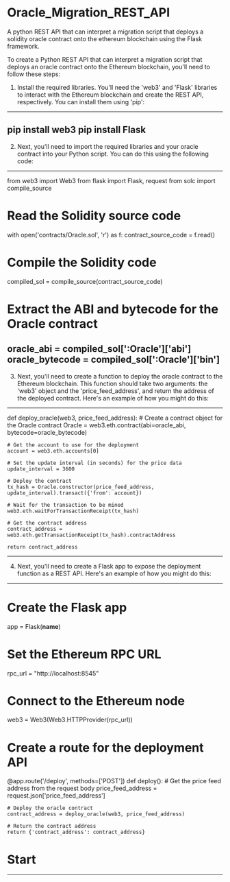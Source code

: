 # Oracle_Migration_REST_API
A python REST API that can interpret a migration script that deploys a solidity oracle contract onto the ethereum blockchain using the Flask framework.

To create a Python REST API that can interpret a migration script that deploys an oracle contract onto the Ethereum blockchain, you'll need to follow these steps:

1) Install the required libraries. You'll need the 'web3' and 'Flask' libraries to interact with the Ethereum blockchain and create the REST API, respectively. You can install them using 'pip':
------------------------------------
pip install web3
pip install Flask
------------------------------------
2) Next, you'll need to import the required libraries and your oracle contract into your Python script. You can do this using the following code:
------------------------------------
from web3 import Web3
from flask import Flask, request
from solc import compile_source

# Read the Solidity source code
with open('contracts/Oracle.sol', 'r') as f:
    contract_source_code = f.read()

# Compile the Solidity code
compiled_sol = compile_source(contract_source_code)

# Extract the ABI and bytecode for the Oracle contract
oracle_abi = compiled_sol['<stdin>:Oracle']['abi']
oracle_bytecode = compiled_sol['<stdin>:Oracle']['bin']
------------------------------------
3) Next, you'll need to create a function to deploy the oracle contract to the Ethereum blockchain. This function should take two arguments: the 'web3' object and the 'price_feed_address', and return the address of the deployed contract. Here's an example of how you might do this:
------------------------------------
def deploy_oracle(web3, price_feed_address):
    # Create a contract object for the Oracle contract
    Oracle = web3.eth.contract(abi=oracle_abi, bytecode=oracle_bytecode)

    # Get the account to use for the deployment
    account = web3.eth.accounts[0]

    # Set the update interval (in seconds) for the price data
    update_interval = 3600

    # Deploy the contract
    tx_hash = Oracle.constructor(price_feed_address, update_interval).transact({'from': account})

    # Wait for the transaction to be mined
    web3.eth.waitForTransactionReceipt(tx_hash)

    # Get the contract address
    contract_address = web3.eth.getTransactionReceipt(tx_hash).contractAddress

    return contract_address
------------------------------------
4) Next, you'll need to create a Flask app to expose the deployment function as a REST API. Here's an example of how you might do this:
------------------------------------
# Create the Flask app
app = Flask(__name__)

# Set the Ethereum RPC URL
rpc_url = "http://localhost:8545"

# Connect to the Ethereum node
web3 = Web3(Web3.HTTPProvider(rpc_url))

# Create a route for the deployment API
@app.route('/deploy', methods=['POST'])
def deploy():
    # Get the price feed address from the request body
    price_feed_address = request.json['price_feed_address']

    # Deploy the oracle contract
    contract_address = deploy_oracle(web3, price_feed_address)

    # Return the contract address
    return {'contract_address': contract_address}

# Start
------------------------------------
